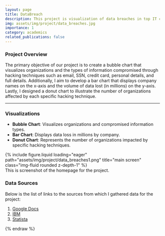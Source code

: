 ```yaml
---
layout: page
title: DataBreach
description: This project is visualization of data breaches in top IT companies
img: assets/img/project/data_breaches.jpg
importance: 1
category: academics
related_publications: false
---
```


### Project Overview

The primary objective of our project is to create a bubble chart that visualizes organizations and the types of information compromised through hacking techniques such as email, SSN, credit card, personal details, and full details. Additionally, I aim to develop a bar chart that displays company names on the x-axis and the volume of data lost (in millions) on the y-axis. Lastly, I designed a donut chart to illustrate the number of organizations affected by each specific hacking technique.

---

### Visualizations

- **Bubble Chart**: Visualizes organizations and compromised information types.
- **Bar Chart**: Displays data loss in millions by company.
- **Donut Chart**: Represents the number of organizations impacted by specific hacking techniques.

<div class="row">
    <div class="col-sm mt-3 mt-md-0">
        {% include figure.liquid loading="eager" path="assets/img/project/data_breaches1.png" title="main screen" class="img-fluid rounded z-depth-1" %}
    </div>
</div>
<div class="caption">
   This is screenshot of the homepage for the project.
</div>

### Data Sources

Below is the list of links to the sources from which I gathered data for the project:

1. [Google Docs](https://docs.google.com/spreadsheets/d/1wPgM8ye1AUTVxlZOFsyiKEPWp6iFt34xpp2XA5iM6P0edit#gid=25233212)
2. [IBM](https://www.ibm.com/reports/data-breach)
3. [Statista](https://www.statista.com/statistics/273550/data-breaches-recorded-in-the-unitedstates-by-number-of-breaches-and-records-exposed/)

{% endraw %}
